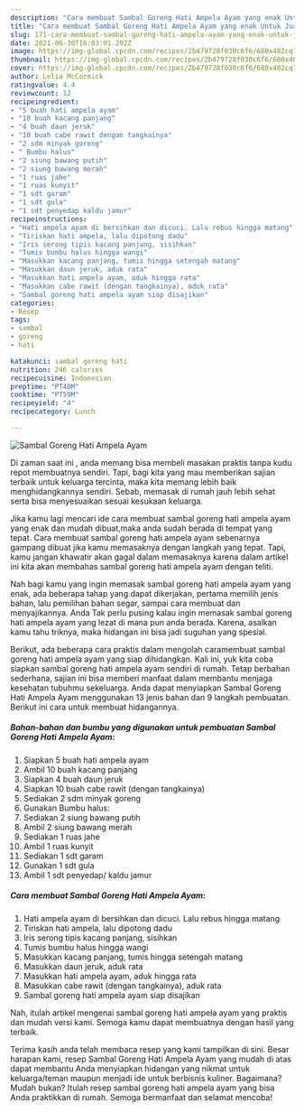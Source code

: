 ```yaml
---
description: "Cara membuat Sambal Goreng Hati Ampela Ayam yang enak Untuk Jualan"
title: "Cara membuat Sambal Goreng Hati Ampela Ayam yang enak Untuk Jualan"
slug: 171-cara-membuat-sambal-goreng-hati-ampela-ayam-yang-enak-untuk-jualan
date: 2021-06-30T16:03:01.292Z
image: https://img-global.cpcdn.com/recipes/2b479728f030c6f6/680x482cq70/sambal-goreng-hati-ampela-ayam-foto-resep-utama.jpg
thumbnail: https://img-global.cpcdn.com/recipes/2b479728f030c6f6/680x482cq70/sambal-goreng-hati-ampela-ayam-foto-resep-utama.jpg
cover: https://img-global.cpcdn.com/recipes/2b479728f030c6f6/680x482cq70/sambal-goreng-hati-ampela-ayam-foto-resep-utama.jpg
author: Lelia McCormick
ratingvalue: 4.4
reviewcount: 12
recipeingredient:
- "5 buah hati ampela ayam"
- "10 buah kacang panjang"
- "4 buah daun jeruk"
- "10 buah cabe rawit dengan tangkainya"
- "2 sdm minyak goreng"
- " Bumbu halus"
- "2 siung bawang putih"
- "2 siung bawang merah"
- "1 ruas jahe"
- "1 ruas kunyit"
- "1 sdt garam"
- "1 sdt gula"
- "1 sdt penyedap kaldu jamur"
recipeinstructions:
- "Hati ampela ayam di bersihkan dan dicuci. Lalu rebus hingga matang"
- "Tiriskan hati ampela, lalu dipotong dadu"
- "Iris serong tipis kacang panjang, sisihkan"
- "Tumis bumbu halus hingga wangi"
- "Masukkan kacang panjang, tumis hingga setengah matang"
- "Masukkan daun jeruk, aduk rata"
- "Masukkan hati ampela ayam, aduk hingga rata"
- "Masukkan cabe rawit (dengan tangkainya), aduk rata"
- "Sambal goreng hati ampela ayam siap disajikan"
categories:
- Resep
tags:
- sambal
- goreng
- hati

katakunci: sambal goreng hati 
nutrition: 246 calories
recipecuisine: Indonesian
preptime: "PT40M"
cooktime: "PT59M"
recipeyield: "4"
recipecategory: Lunch

---
```



![Sambal Goreng Hati Ampela Ayam](https://img-global.cpcdn.com/recipes/2b479728f030c6f6/680x482cq70/sambal-goreng-hati-ampela-ayam-foto-resep-utama.jpg)

Di zaman  saat ini , anda memang bisa membeli masakan praktis tanpa kudu repot membuatnya sendiri. Tapi, bagi kita yang mau memberikan sajian terbaik untuk keluarga tercinta, maka kita memang lebih baik menghidangkannya sendiri. Sebab, memasak di rumah jauh lebih sehat serta bisa menyesuaikan sesuai kesukaan keluarga.

Jika kamu lagi mencari ide cara membuat sambal goreng hati ampela ayam yang enak dan mudah dibuat,maka anda sudah berada di tempat yang tepat. Cara membuat sambal goreng hati ampela ayam  sebenarnya gampang dibuat jika kamu memasaknya dengan langkah yang tepat. Tapi, kamu jangan khawatir akan gagal dalam memasaknya 
karena dalam artikel ini kita akan membahas sambal goreng hati ampela ayam dengan teliti.  



Nah bagi kamu yang ingin memasak sambal goreng hati ampela ayam yang enak, ada beberapa tahap yang dapat dikerjakan, pertama memilih jenis bahan, lalu pemilihan bahan segar, sampai cara membuat dan menyajikannya. Anda Tak perlu pusing kalau ingin memasak sambal goreng hati ampela ayam yang lezat di mana pun anda berada. Karena, asalkan kamu  tahu triknya, maka hidangan ini bisa jadi suguhan yang spesial.

Berikut, ada beberapa cara praktis  dalam mengolah caramembuat sambal goreng hati ampela ayam yang siap dihidangkan. Kali ini, yuk kita coba siapkan sambal goreng hati ampela ayam sendiri di rumah. Tetap berbahan sederhana, sajian ini bisa memberi manfaat dalam membantu menjaga kesehatan tubuhmu sekeluarga. Anda dapat menyiapkan Sambal Goreng Hati Ampela Ayam menggunakan 13 jenis bahan dan 9 langkah pembuatan. Berikut ini cara untuk membuat hidangannya.

<!--inarticleads1-->

##### Bahan-bahan dan bumbu yang digunakan untuk pembuatan Sambal Goreng Hati Ampela Ayam:

1. Siapkan 5 buah hati ampela ayam
1. Ambil 10 buah kacang panjang
1. Siapkan 4 buah daun jeruk
1. Siapkan 10 buah cabe rawit (dengan tangkainya)
1. Sediakan 2 sdm minyak goreng
1. Gunakan  Bumbu halus:
1. Sediakan 2 siung bawang putih
1. Ambil 2 siung bawang merah
1. Sediakan 1 ruas jahe
1. Ambil 1 ruas kunyit
1. Sediakan 1 sdt garam
1. Gunakan 1 sdt gula
1. Ambil 1 sdt penyedap/ kaldu jamur




<!--inarticleads2-->

##### Cara membuat Sambal Goreng Hati Ampela Ayam:

1. Hati ampela ayam di bersihkan dan dicuci. Lalu rebus hingga matang
1. Tiriskan hati ampela, lalu dipotong dadu
1. Iris serong tipis kacang panjang, sisihkan
1. Tumis bumbu halus hingga wangi
1. Masukkan kacang panjang, tumis hingga setengah matang
1. Masukkan daun jeruk, aduk rata
1. Masukkan hati ampela ayam, aduk hingga rata
1. Masukkan cabe rawit (dengan tangkainya), aduk rata
1. Sambal goreng hati ampela ayam siap disajikan




Nah, itulah artikel mengenai  sambal goreng hati ampela ayam  yang praktis dan mudah versi kami. Semoga kamu dapat membuatnya dengan hasil yang terbaik. 

Terima kasih anda telah membaca resep yang kami tampilkan di sini. Besar harapan kami, resep  Sambal Goreng Hati Ampela Ayam yang mudah di atas dapat membantu Anda menyiapkan hidangan yang nikmat untuk keluarga/teman maupun menjadi ide untuk berbisnis kuliner. Bagaimana? Mudah bukan? Itulah resep sambal goreng hati ampela ayam yang bisa Anda praktikkan di rumah. Semoga bermanfaat dan selamat mencoba!

